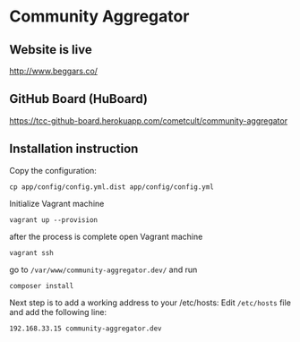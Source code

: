 Community Aggregator
====================

Website is live
---------------

http://www.beggars.co/


GitHub Board (HuBoard)
----------------------

https://tcc-github-board.herokuapp.com/cometcult/community-aggregator


Installation instruction
------------------------

Copy the configuration:

```
cp app/config/config.yml.dist app/config/config.yml
```

Initialize Vagrant machine
```
vagrant up --provision
```

after the process is complete open Vagrant machine
```
vagrant ssh
```
go to `/var/www/community-aggregator.dev/`
and run
```
composer install
```

Next step is to add a working address to your /etc/hosts:
Edit `/etc/hosts` file and add the following line:
```
192.168.33.15 community-aggregator.dev
```
